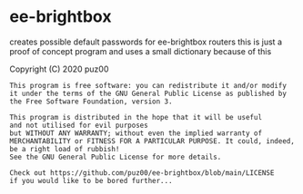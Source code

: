 # ee-brightbox
creates possible default passwords for ee-brightbox routers
this is just a proof of concept program and uses a small dictionary because of this

Copyright (C) 2020  puz00

    This program is free software: you can redistribute it and/or modify
    it under the terms of the GNU General Public License as published by
    the Free Software Foundation, version 3.

    This program is distributed in the hope that it will be useful
    and not utilised for evil purposes
    but WITHOUT ANY WARRANTY; without even the implied warranty of
    MERCHANTABILITY or FITNESS FOR A PARTICULAR PURPOSE. It could, indeed,
    be a right load of rubbish!
    See the GNU General Public License for more details.

    Check out https://github.com/puz00/ee-brightbox/blob/main/LICENSE
    if you would like to be bored further...
